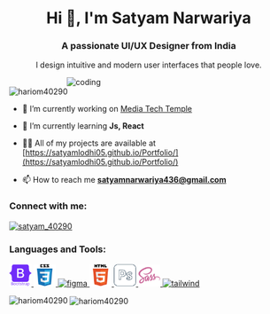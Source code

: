 <!-- ![logo](https://github.com/hariom40290/hariom40290/blob/main/hariom-banner.png) -->
<h1 align="center">Hi 👋, I'm Satyam Narwariya</h1>
<h3 align="center">A passionate UI/UX Designer from India</h3>
<p align="center">I design intuitive and modern user interfaces that people love.</p>

  <img align="right" width="400" src="https://user-images.githubusercontent.com/55389276/140866485-8fb1c876-9a8f-4d6a-98dc-08c4981eaf70.gif" alt="coding">

<p align="left"> <img src="https://komarev.com/ghpvc/?username=hariom40290&label=Profile%20views&color=0e75b6&style=flat" alt="hariom40290" /> </p>

- 🔭 I’m currently working on [Media Tech Temple](https://fusion24x7.com/) <br/>

- 🌱 I’m currently learning **Js, React** <br/>

- 👨‍💻 All of my projects are available at [https://satyamlodhi05.github.io/Portfolio/](https://satyamlodhi05.github.io/Portfolio/) <br/>

- 📫 How to reach me **satyamnarwariya436@gmail.com** <br/>

<h3 align="left">Connect with me:</h3>
<p align="left">
<a href="https://www.linkedin.com/in/satyam-narwariya-149685254/" target="blank"><img align="center" src="https://cdn-icons-png.flaticon.com/128/2504/2504923.png" alt="satyam_40290" height="40" width="40" /></a>
</p>

<h3 align="left">Languages and Tools:</h3>
<p align="left"> <a href="https://getbootstrap.com" target="_blank" rel="noreferrer"> <img src="https://raw.githubusercontent.com/devicons/devicon/master/icons/bootstrap/bootstrap-plain-wordmark.svg" alt="bootstrap" width="40" height="40"/> </a> <a href="https://www.w3schools.com/css/" target="_blank" rel="noreferrer"> <img src="https://raw.githubusercontent.com/devicons/devicon/master/icons/css3/css3-original-wordmark.svg" alt="css3" width="40" height="40"/> </a> <a href="https://www.figma.com/" target="_blank" rel="noreferrer"> <img src="https://www.vectorlogo.zone/logos/figma/figma-icon.svg" alt="figma" width="40" height="40"/> </a> <a href="https://www.w3.org/html/" target="_blank" rel="noreferrer"> <img src="https://raw.githubusercontent.com/devicons/devicon/master/icons/html5/html5-original-wordmark.svg" alt="html5" width="40" height="40"/> </a> <a href="https://www.photoshop.com/en" target="_blank" rel="noreferrer"> <img src="https://raw.githubusercontent.com/devicons/devicon/master/icons/photoshop/photoshop-line.svg" alt="photoshop" width="40" height="40"/> </a> <a href="https://sass-lang.com" target="_blank" rel="noreferrer"> <img src="https://raw.githubusercontent.com/devicons/devicon/master/icons/sass/sass-original.svg" alt="sass" width="40" height="40"/> </a> <a href="https://tailwindcss.com/" target="_blank" rel="noreferrer"> <img src="https://www.vectorlogo.zone/logos/tailwindcss/tailwindcss-icon.svg" alt="tailwind" width="40" height="40"/> </a> </p>

<p><img align="left" src="https://github-readme-stats.vercel.app/api/top-langs?username=hariom40290&show_icons=true&locale=en&layout=compact" alt="hariom40290" /></p>

<p>&nbsp;<img align="center" src="https://github-readme-stats.vercel.app/api?username=hariom40290&show_icons=true&locale=en" alt="hariom40290" /></p>

